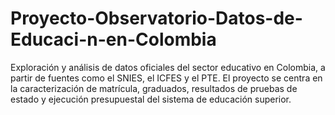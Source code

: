 # Proyecto-Observatorio-Datos-de-Educaci-n-en-Colombia
Exploración y análisis de datos oficiales del sector educativo en Colombia, a partir de fuentes como el SNIES, el ICFES y el PTE. El proyecto se centra en la caracterización de matrícula, graduados, resultados de pruebas de estado y ejecución presupuestal del sistema de educación superior.
